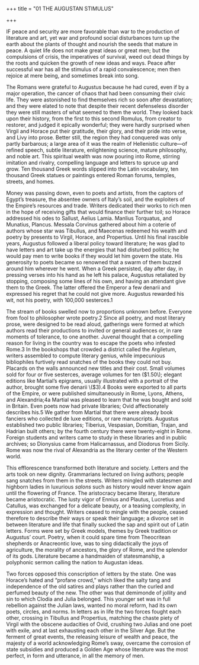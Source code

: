 +++
title = "01 THE AUGUSTAN STIMULUS"

+++

IF peace and security are more favorable than war to the production of literature and art, yet war and profound social disturbances turn up the earth about the plants of thought and nourish the seeds that mature in peace. A quiet life does not make great ideas or great men; but the compulsions of crisis, the imperatives of survival, weed out dead things by the roots and quicken the growth of new ideas and ways. Peace after successful war has all the stimulus of a rapid convalescence; men then rejoice at mere being, and sometimes break into song.

The Romans were grateful to Augustus because he had cured, even if by a major operation, the cancer of chaos that had been consuming their civic life. They were astonished to find themselves rich so soon after devastation; and they were elated to note that despite their recent defenseless disorder they were still masters of what seemed to them the world. They looked back upon their history, from the first to this second Romulus, from creator to restorer, and judged it epically wonderful; they were hardly surprised when Virgil and Horace put their gratitude, their glory, and their pride into verse, and Livy into prose. Better still, the region they had conquered was only partly barbarous; a large area of it was the realm of Hellenistic culture—of refined speech, subtle literature, enlightening science, mature philosophy, and noble art. This spiritual wealth was now pouring into Rome, stirring imitation and rivalry, compelling language and letters to spruce up and grow. Ten thousand Greek words slipped into the Latin vocabulary, ten thousand Greek statues or paintings entered Roman forums, temples, streets, and homes.

Money was passing down, even to poets and artists, from the captors of Egypt’s treasure, the absentee owners of Italy’s soil, and the exploiters of the Empire’s resources and trade. Writers dedicated their works to rich men in the hope of receiving gifts that would finance their further toil; so Horace addressed his odes to Sallust, Aelius Lamia. Manlius Torquatus, and Munatius, Plancus. Messala Corvinus gathered about him a coterie of authors whose star was Tibullus, and Maecenas redeemed his wealth and poetry by presents to Virgil, Horace, and Propertius. Until his final irascible years, Augustus followed a liberal policy toward literature; he was glad to have letters and art take up the energies that had disturbed politics; he would pay men to write books if they would let him govern the state. His generosity to poets became so renowned that a swarm of them buzzed around him wherever he went. When a Greek persisted, day after day, in pressing verses into his hand as he left his palace, Augustus retaliated by stopping, composing some lines of his own, and having an attendant give them to the Greek. The latter offered the Emperor a few denarii and expressed his regret that he could not give more. Augustus rewarded his wit, not his poetry, with 100,000 sesterces.1

The stream of books swelled now to proportions unknown before. Everyone from fool to philosopher wrote poetry.2 Since all poetry, and most literary prose, were designed to be read aloud, gatherings were formed at which authors read their productions to invited or general audiences or, in rare moments of tolerance, to one another. Juvenal thought that a compelling reason for living in the country was to escape the poets who infested Rome.3 In the bookshops that crowded a district called the Argiletum, writers assembled to compute literary genius, while impecunious bibliophiles furtively read snatches of the books they could not buy. Placards on the walls announced new titles and their cost. Small volumes sold for four or five sesterces, average volumes for ten \($1.50\); elegant editions like Martial’s epigrams, usually illustrated with a portrait of the author, brought some five denarii \($3\).4 Books were exported to all parts of the Empire, or were published simultaneously in Rome, Lyons, Athens, and Alexandria;4a Martial was pleased to learn that he was bought and sold in Britain. Even poets now had private libraries; Ovid affectionately describes his.5 We gather from Martial that there were already book fanciers who collected de luxe editions, or rare manuscripts. Augustus established two public libraries; Tiberius, Vespasian, Domitian, Trajan, and Hadrian built others; by the fourth century there were twenty-eight in Rome. Foreign students and writers came to study in these libraries and in public archives; so Dionysius came from Halicarnassus, and Diodorus from Sicily. Rome was now the rival of Alexandria as the literary center of the Western world.

This efflorescence transformed both literature and society. Letters and the arts took on new dignity. Grammarians lectured on living authors; people sang snatches from them in the streets. Writers mingled with statesmen and highborn ladies in luxurious *salons* such as history would never know again until the flowering of France. The aristocracy became literary, literature became aristocratic. The lusty vigor of Ennius and Plautus, Lucretius and Catullus, was exchanged for a delicate beauty, or a teasing complexity, in expression and thought. Writers ceased to mingle with the people, ceased therefore to describe their ways or speak their language; a divorce set in between literature and life that finally sucked the sap and spirit out of Latin letters. Forms were set by Greek models, themes by Greek tradition or Augustus’ court. Poetry, when it could spare time from Theocritean shepherds or Anacreontic love, was to sing didactically the joys of agriculture, the morality of ancestors, the glory of Rome, and the splendor of its gods. Literature became a handmaiden of statesmanship, a polyphonic sermon calling the nation to Augustan ideas.

Two forces opposed this conscription of letters by the state. One was Horace’s hated and “profane crowd,” which liked the salty tang and independence of the old satires and plays rather than the curled and perfumed beauty of the new. The other was that demimonde of jollity and sin to which Clodia and Julia belonged. This younger set was in full rebellion against the Julian laws, wanted no moral reform, had its own poets, circles, and norms. In letters as in life the two forces fought each other, crossing in Tibullus and Propertius, matching the chaste piety of Virgil with the obscene audacities of Ovid, crushing two Julias and one poet with exile, and at last exhausting each other in the Silver Age. But the ferment of great events, the releasing leisure of wealth and peace, the majesty of a world acknowledging Rome’s sway, overcame the corrosion of state subsidies and produced a Golden Age whose literature was the most perfect, in form and utterance, in all the memory of men.


